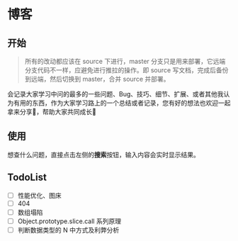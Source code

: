 # 博客

## 开始

> 所有的改动都应该在 source 下进行，master 分支只是用来部署，它远端分支代码不一样，应避免进行推拉的操作。即 source 写文档，完成后备份到远端，然后切换到 master，合并 source 并部署。

会记录大家学习中问的最多的一些问题、Bug、技巧、细节、扩展、或者其他我认为有用的东西，作为大家学习路上的一个总结或者记录，您有好的想法也欢迎一起拿来分享🤝，帮助大家共同成长💖

## 使用

想查什么问题，直接点击左侧的**搜索**按钮，输入内容会实时显示结果。

## TodoList

- [ ] 性能优化、图床
- [ ] 404
- [ ] 数组塌陷
- [ ] Object.prototype.slice.call 系列原理
- [ ] 判断数据类型的 N 中方式及利弊分析